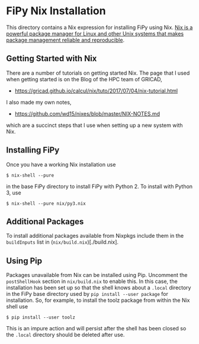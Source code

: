# FiPy Nix Installation

This directory contains a Nix expression for installing FiPy using
Nix. [Nix is a powerful package manager for Linux and other Unix
systems that makes package management reliable and
reproducible](https://nixos.org/nix/).

## Getting Started with Nix

There are a number of tutorials on getting started Nix. The page that
I used when getting started is on the Blog of the HPC team of GRICAD,

 - https://gricad.github.io/calcul/nix/tuto/2017/07/04/nix-tutorial.html

I also made my own notes,

 - https://github.com/wd15/nixes/blob/master/NIX-NOTES.md

which are a succinct steps that I use when setting up a new system with
Nix.

## Installing FiPy

Once you have a working Nix installation use

    $ nix-shell --pure

in the base FiPy directory to install FiPy with Python 2. To install with
Python 3, use

    $ nix-shell --pure nix/py3.nix

## Additional Packages

To install additional packages available from Nixpkgs include them in
the `buildInputs` list in (`nix/build.nix`)[./build.nix].

## Using Pip

Packages unavailable from Nix can be installed using Pip. Uncomment
the `postShellHook` section in `nix/build.nix` to enable this. In this
case, the installation has been set up so that the shell knows about a
`.local` directory in the FiPy base directory used by `pip install
--user package` for installation.  So, for example, to install the
toolz package from within the Nix shell use

    $ pip install --user toolz

This is an impure action and will persist after the shell has been
closed so the `.local` directory should be deleted after use.
